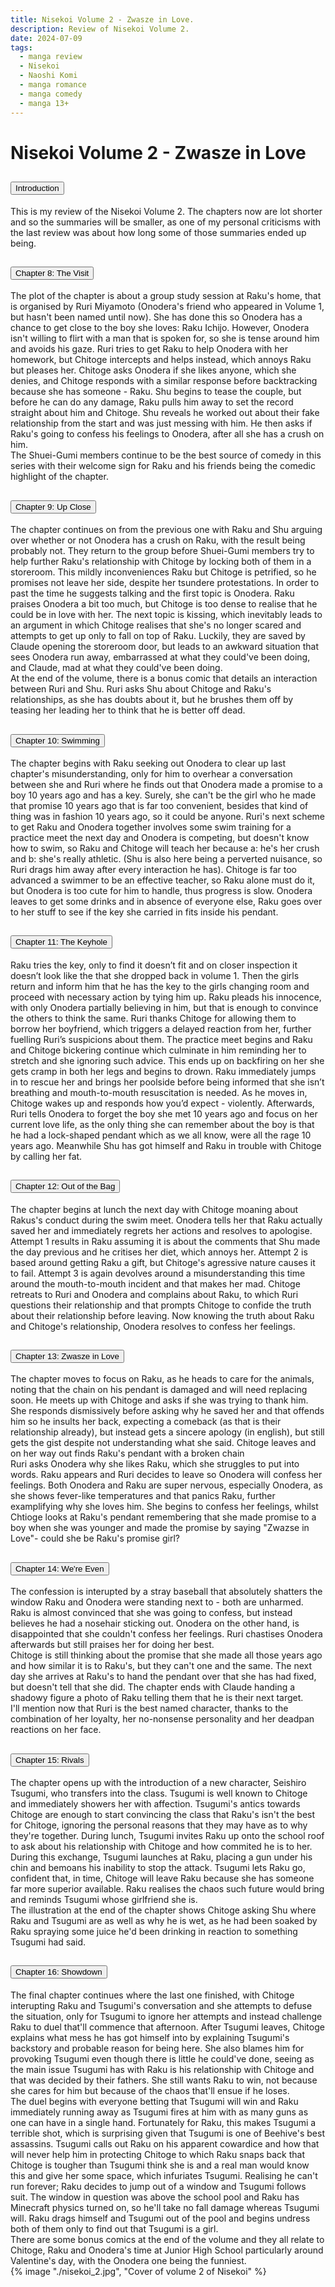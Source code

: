 ```yaml
---
title: Nisekoi Volume 2 - Zwasze in Love.
description: Review of Nisekoi Volume 2.
date: 2024-07-09
tags:
  - manga review
  - Nisekoi
  - Naoshi Komi
  - manga romance
  - manga comedy
  - manga 13+
---
```


<div class="container fluid">
  <h1 class="col align-self-center">Nisekoi Volume 2 - Zwasze in Love</h1>
  <div class="row justify-content-center">
    <div class="col-8">  
        <div class="accordion" id="accordionObject">
            <div class="accordion-item">
            <h2 class="accordion-header" id="headingOne">
                <button class="accordion-button" 
                    type="button" 
                    data-bs-toggle="collapse" 
                    data-bs-target="#collapseOne" 
                    aria-expanded="true" 
                    aria-controls="collapseOne">
                    Introduction
                </button>
                </h2>
                <div id="collapseOne" 
                class="accordion-collapse collapse show" 
                aria-labelledby="headingOne"
                data-bs-parent="#accordionObject">
                <div class="accordion-body">
                    This is my review of the Nisekoi Volume 2. The chapters now are lot shorter and so the summaries will be smaller, as one of my personal criticisms with the last review was about how long some of those summaries ended up being.
                </div>
                </div>
            </div>
            <div class="accordion-item">
            <h2 class="accordion-header" id="headingTwo">
                <button class="accordion-button collapsed" 
                type="button" 
                data-bs-toggle="collapse" 
                data-bs-target="#collapseTwo" 
                aria-expanded="false" 
                aria-controls="collapseTwo">
                Chapter 8: The Visit
                </button>
                </h2>
                <div id="collapseTwo" 
                    class="accordion-collapse collapse" 
                    aria-labelledby="headingTwo"
                    data-bs-parent="#accordionObject">
                    <div class="accordion-body">
                    The plot of the chapter is about a group study session at Raku's home, that is organised by Ruri Miyamoto (Onodera's friend who appeared in Volume 1, but hasn't been named until now). She has done this so Onodera has a chance to get close to the boy she loves: Raku Ichijo. However, Onodera isn't willing to flirt with a man that is spoken for, so she is tense around him and avoids his gaze. Ruri tries to get Raku to help Onodera with her homework, but Chitoge intercepts and helps instead, which annoys Raku but pleases her. Chitoge asks Onodera if she likes anyone, which she denies, and Chitoge responds with a similar response before backtracking because she has someone - Raku. Shu begins to tease the couple, but before he can do any damage, Raku pulls him away to set the record straight about him and Chitoge. Shu reveals he worked out about their fake relationship from the start and was just messing with him. He then asks if Raku's going to confess his feelings to Onodera, after all she has a crush on him. <br /> 
                    The Shuei-Gumi members continue to be the best source of comedy in this series with their welcome sign for Raku and his friends being the comedic highlight of the chapter.
                    </div>
                </div>
            </div>
            <div class="accordion-item">
            <h2 class="accordion-header" id="headingThree">
                <button class="accordion-button collapsed" 
                type="button" 
                data-bs-toggle="collapse" 
                data-bs-target="#collapseThree" 
                aria-expanded="false" 
                aria-controls="collapseThree">
                Chapter 9: Up Close
                </button>
                </h2>
                <div id="collapseThree" 
                    class="accordion-collapse collapse" 
                    aria-labelledby="headingThree"
                    data-bs-parent="#accordionObject">
                    <div class="accordion-body">
                    The chapter continues on from the previous one with Raku and Shu arguing over whether or not Onodera has a crush on Raku, with the result being probably not. They return to the group before Shuei-Gumi members try to help further Raku's relationship with Chitoge by locking both of them in a storeroom. This mildly inconveniences Raku but Chitoge is petrified, so he promises not leave her side, despite her tsundere protestations. In order to past the time he suggests talking and the first topic is Onodera. Raku praises Onodera a bit too much, but Chitoge is too dense to realise that he could be in love with her. The next topic is kissing, which inevitably leads to an argument in which Chitoge realises that she's no longer scared and attempts to get up only to fall on top of Raku. Luckily, they are saved by Claude opening the storeroom door, but leads to an awkward situation that sees Onodera run away, embarrassed at what they could've been doing, and Claude, mad at what they could've been doing. <br /> 
                    At the end of the volume, there is a bonus comic that details an interaction between Ruri and Shu. Ruri asks Shu about Chitoge and Raku's relationships, as she has doubts about it, but he brushes them off by teasing her leading her to think that he is better off dead.
                    </div>
                </div>
            </div>
            <div class="accordion-item">
            <h2 class="accordion-header" id="headingFour">
                <button class="accordion-button collapsed" 
                type="button" 
                data-bs-toggle="collapse" 
                data-bs-target="#collapseFour" 
                aria-expanded="false" 
                aria-controls="collapseFour">
                Chapter 10: Swimming
                </button>
                </h2>
                <div id="collapseFour" 
                    class="accordion-collapse collapse" 
                    aria-labelledby="headingFour"
                    data-bs-parent="#accordionObject">
                    <div class="accordion-body">
                    The chapter begins with Raku seeking out Onodera to clear up last chapter's misunderstanding, only for him to overhear a conversation between she and Ruri where he finds out that Onodera made a promise to a boy 10 years ago and has a key. Surely, she can't be the girl who he made that promise 10 years ago that is far too convenient, besides that kind of thing was in fashion 10 years ago, so it could be anyone. Ruri's next scheme to get Raku and Onodera together involves some swim training for a practice meet the next day and Onodera is competing, but doesn't know how to swim, so Raku and Chitoge will teach her because a: he's her crush and b: she's really athletic. (Shu is also here being a perverted nuisance, so Ruri drags him away after every interaction he has). Chitoge is far too advanced a swimmer to be an effective teacher, so Raku alone must do it, but Onodera is too cute for him to handle, thus progress is slow. Onodera leaves to get some drinks and in absence of everyone else, Raku goes over to her stuff to see if the key she carried in fits inside his pendant.
                    </div>
                </div>
            </div>
            <div class="accordion-item">
            <h2 class="accordion-header" id="headingFive">
                <button class="accordion-button collapsed" 
                type="button" 
                data-bs-toggle="collapse" 
                data-bs-target="#collapseFive" 
                aria-expanded="false" 
                aria-controls="collapseFive">
                Chapter 11: The Keyhole
                </button>
                </h2>
                <div id="collapseFive" 
                    class="accordion-collapse collapse" 
                    aria-labelledby="headingFive"
                    data-bs-parent="#accordionObject">
                    <div class="accordion-body">
                    Raku tries the key, only to find it doesn’t fit and on closer inspection it doesn’t look like the that she dropped back in volume 1. Then the girls return and inform him that he has the key to the girls changing room and proceed with necessary action by tying him up. Raku pleads his innocence, with only Onodera partially believing in him, but that is enough to convince the others to think the same. Ruri thanks Chitoge for allowing them to borrow her boyfriend, which triggers a delayed reaction from her, further fuelling Ruri’s suspicions about them. The practice meet begins and Raku and Chitoge bickering continue which culminate in him reminding her to stretch and she ignoring such advice. This ends up on backfiring on her she gets cramp in both her legs and begins to drown. Raku immediately jumps in to rescue her and brings her poolside before being informed that she isn’t breathing and mouth-to-mouth resuscitation is needed. As he moves in, Chitoge wakes up and responds how you’d expect - violently. Afterwards, Ruri tells Onodera to forget the boy she met 10 years ago and focus on her current love life, as the only thing she can remember about the boy is that he had a lock-shaped pendant which as we all know, were all the rage 10 years ago. Meanwhile Shu has got himself and Raku in trouble with Chitoge by calling her fat.
                    </div>
                </div>
            </div>
            <div class="accordion-item">
            <h2 class="accordion-header" id="headingSix">
                <button class="accordion-button collapsed" 
                type="button" 
                data-bs-toggle="collapse" 
                data-bs-target="#collapseSix" 
                aria-expanded="false" 
                aria-controls="collapseSix">
                Chapter 12: Out of the Bag
                </button>
                </h2>
                <div id="collapseSix" 
                    class="accordion-collapse collapse" 
                    aria-labelledby="headingSix"
                    data-bs-parent="#accordionObject">
                    <div class="accordion-body">
                    The chapter begins at lunch the next day with Chitoge moaning about Rakus's conduct during the swim meet. Onodera tells her that Raku actually saved her and immediately regrets her actions and resolves to apologise. Attempt 1 results in Raku assuming it is about the comments that Shu made the day previous and he critises her diet, which annoys her. Attempt 2 is based around getting Raku a gift, but Chitoge's agressive nature causes it to fail. Attempt 3 is again devolves around a misunderstanding this time around the mouth-to-mouth incident and that makes her mad. Chitoge retreats to Ruri and Onodera and complains about Raku, to which Ruri questions their relationship and that prompts Chitoge to confide the truth about their relationship before leaving. Now knowing the truth about Raku and Chitoge's relationship, Onodera resolves to confess her feelings.
                    </div>
                </div>
            </div>
            <div class="accordion-item">
            <h2 class="accordion-header" id="headingSeven">
                <button class="accordion-button collapsed" 
                type="button" 
                data-bs-toggle="collapse" 
                data-bs-target="#collapseSeven" 
                aria-expanded="false" 
                aria-controls="collapseSeven">
                Chapter 13: Zwasze in Love
                </button>
                </h2>
                <div id="collapseSeven" 
                    class="accordion-collapse collapse" 
                    aria-labelledby="headingSeven"
                    data-bs-parent="#accordionObject">
                    <div class="accordion-body">
                    The chapter moves to focus on Raku, as he heads to care for the animals, noting that the chain on his pendant is damaged and will need replacing soon. He meets up with Chitoge and asks if she was trying to thank him. She responds dismissively before asking why he saved her and that offends him so he insults her back, expecting a comeback (as that is their relationship already), but instead gets a sincere apology (in english), but still gets the gist despite not understanding what she said. Chitoge leaves and on her way out finds Raku's pendant with a broken chain<br />
                    Ruri asks Onodera why she likes Raku, which she struggles to put into words. Raku appears and Ruri decides to leave so Onodera will confess her feelings. Both Onodera and Raku are super nervous, especially Onodera, as she shows fever-like temperatures and that panics Raku, further examplifying why she loves him. She begins to confess her feelings, whilst Chtioge looks at Raku's pendant remembering that she made promise to a boy when she was younger and made the promise by saying "Zwazse in Love"- could she be Raku's promise girl?
                    </div>
                </div>
            </div>
            <div class="accordion-item">
            <h2 class="accordion-header" id="headingEight">
                <button class="accordion-button collapsed" 
                type="button" 
                data-bs-toggle="collapse" 
                data-bs-target="#collapseEight" 
                aria-expanded="false" 
                aria-controls="collapseEight">
                Chapter 14: We're Even
                </button>
                </h2>
                <div id="collapseEight" 
                    class="accordion-collapse collapse" 
                    aria-labelledby="headingEight"
                    data-bs-parent="#accordionObject">
                    <div class="accordion-body">
                    The confession is interupted by a stray baseball that absolutely shatters the window Raku and Onodera were standing next to - both are unharmed. Raku is almost convinced that she was going to confess, but instead believes he had a nosehair sticking out. Onodera on the other hand, is disappointed that she couldn't confess her feelings. Ruri chastises Onodera afterwards but still praises her for doing her best. <br /> 
                    Chitoge is still thinking about the promise that she made all those years ago and how similar it is to Raku's, but they can't one and the same. The next day she arrives at Raku's to hand the pendant over that she has had fixed, but doesn't tell that she did. The chapter ends with Claude handing a shadowy figure a photo of Raku telling them that he is their next target. <br />
                    I'll mention now that Ruri is the best named character, thanks to the combination of her loyalty, her no-nonsense personality and her deadpan reactions on her face.
                    </div>
                </div>
            </div>
            <div class="accordion-item">
            <h2 class="accordion-header" id="headingNine">
                <button class="accordion-button collapsed" 
                type="button" 
                data-bs-toggle="collapse" 
                data-bs-target="#collapseNine" 
                aria-expanded="false" 
                aria-controls="collapseNine">
                Chapter 15: Rivals
                </button>
                </h2>
                <div id="collapseNine" 
                    class="accordion-collapse collapse" 
                    aria-labelledby="headingNine"
                    data-bs-parent="#accordionObject">
                    <div class="accordion-body">
                    The chapter opens up with the introduction of a new character, Seishiro Tsugumi, who transfers into the class. Tsugumi is well known to Chitoge and immediately showers her with affection. Tsugumi's antics towards Chitoge are enough to start convincing the class that Raku's isn't the best for Chitoge, ignoring the personal reasons that they may have as to why they're together. During lunch, Tsugumi invites Raku up onto the school roof to ask about his relationship with Chitoge and how commited he is to her. During this exchange, Tsugumi launches at Raku, placing a gun under his chin and bemoans his inability to stop the attack. Tsugumi lets Raku go, confident that, in time, Chitoge will leave Raku because she has someone far more superior available. Raku realises the chaos such future would bring and reminds Tsugumi whose girlfriend she is. <br />
                    The illustration at the end of the chapter shows Chitoge asking Shu where Raku and Tsugumi are as well as why he is wet, as he had been soaked by Raku spraying some juice he'd been drinking in reaction to something Tsugumi had said.
                    </div>
                </div>
            </div>
            <div class="accordion-item">
            <h2 class="accordion-header" id="headingTen">
                <button class="accordion-button collapsed" 
                type="button" 
                data-bs-toggle="collapse" 
                data-bs-target="#collapseTen" 
                aria-expanded="false" 
                aria-controls="collapseTen">
                Chapter 16: Showdown
                </button>
                </h2>
                <div id="collapseTen" 
                    class="accordion-collapse collapse" 
                    aria-labelledby="headingTen"
                    data-bs-parent="#accordionObject">
                    <div class="accordion-body">
                    The final chapter continues where the last one finished, with Chitoge interupting Raku and Tsugumi's conversation and she attempts to defuse the situation, only for Tsugumi to ignore her attempts and instead challenge Raku to duel that'll commence that afternoon. After Tsugumi leaves, Chitoge explains what mess he has got himself into by explaining Tsugumi's backstory and probable reason for being here. She also blames him for provoking Tsugumi even though there is little he could've done, seeing as the main issue Tsugumi has with Raku is his relationship with Chitoge and that was decided by their fathers. She still wants Raku to win, not because she cares for him but because of the chaos that'll ensue if he loses. <br />
                    The duel begins with everyone betting that Tsugumi will win and Raku immediately running away as Tsugumi fires at him with as many guns as one can have in a single hand. Fortunately for Raku, this makes Tsugumi a terrible shot, which is surprising given that Tsugumi is one of Beehive's best assassins. Tsugumi calls out Raku on his apparent cowardice and how that will never help him in protecting Chitoge to which Raku snaps back that Chitoge is tougher than Tsugumi think she is and a real man would know this and give her some space, which infuriates Tsugumi. Realising he can't run forever; Raku decides to jump out of a window and Tsugumi follows suit. The window in question was above the school pool and Raku has Minecraft physics turned on, so he'll take no fall damage whereas Tsugumi will. Raku drags himself and Tsugumi out of the pool and begins undress both of them only to find out that Tsugumi is a girl. <br />
                    There are some bonus comics at the end of the volume and they all relate to Chitoge, Raku and Onodera's time at Junior High School particularly around Valentine's day, with the Onodera one being the funniest.
                    </div>
                </div>
            </div>
        </div>
    </div>
        {% image "./nisekoi_2.jpg", "Cover of volume 2 of Nisekoi" %}
    </div>
  </div>
</div>